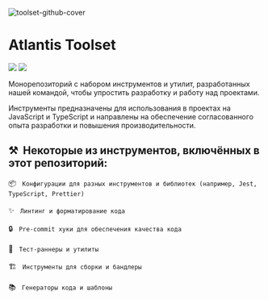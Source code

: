 ![toolset-github-cover](https://user-images.githubusercontent.com/102182195/234980835-78ed0fdb-c692-4b0e-ac95-b46c8cbd17a4.png)

# Atlantis Toolset

[//]: # 'VERSIONS'

[<img src="https://img.shields.io/static/v1?style=for-the-badge&label=%40atls%2Fcode-service&message=0.0.17&labelColor=ECEEF5&color=D7DCEB">](https://npmjs.com/package/@atls/code-service) [<img src="https://img.shields.io/static/v1?style=for-the-badge&label=%40atls%2Fschematics&message=0.0.13&labelColor=ECEEF5&color=D7DCEB">](https://npmjs.com/package/@atls/schematics)

[//]: # 'VERSIONS'

Монорепозиторий с набором инструментов и утилит, разработанных нашей командой, чтобы упростить разработку и работу над проектами. 

Инструменты предназначены для использования в проектах на JavaScript и TypeScript и направлены на обеспечение согласованного опыта разработки и повышения производительности.

## ⚒️&nbsp;&nbsp;Некоторые из инструментов, включённых в этот репозиторий:

📦&nbsp;&nbsp; `Конфигурации для разных инструментов и библиотек (например, Jest, TypeScript, Prettier)` <br>
<br>
✨&nbsp;&nbsp; `Линтинг и форматирование кода`<br>
<br>
🔒&nbsp;&nbsp; `Pre-commit хуки для обеспечения качества кода`<br>
<br>
🧪&nbsp;&nbsp; `Тест-раннеры и утилиты`<br>
<br>
🏗️&nbsp;&nbsp; `Инструменты для сборки и бандлеры`<br>
<br>
📚&nbsp;&nbsp; `Генераторы кода и шаблоны`
